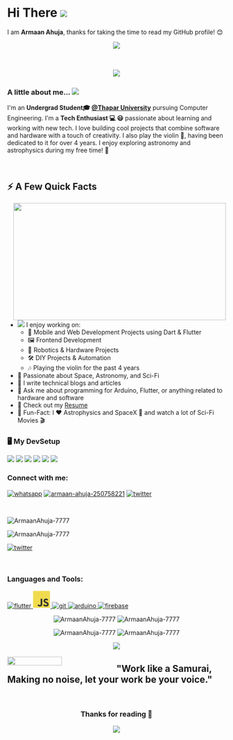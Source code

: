 # Hi There <img src="https://raw.githubusercontent.com/MartinHeinz/MartinHeinz/master/wave.gif" width="40">
I am <b>Armaan Ahuja</b>, thanks for taking the time to read my GitHub profile! 😊


<p align="center">
    <a href="https://newflixy.web.app">
        <img src="https://i.imgur.com/PqoavY9.gif" width= "30%">
    </a>
</p>

<br>

<p align="center">
    <a href="https://github.com/ArmaanAhuja-7777">
        <img src="https://img.shields.io/github/followers/ArmaanAhuja-7777?label=Follow&logo=github&color=7289da&style=for-the-badge">
    </a>    
</p>


### A little about me...  <img src="https://media.giphy.com/media/VgCDAzcKvsR6OM0uWg/giphy.gif" width="50">
I'm an **Undergrad Student🎓 [@Thapar University](https://www.thapar.edu)** pursuing Computer Engineering. I'm a **Tech Enthusiast 💻 😃** passionate about learning and working with new tech. I love building cool projects that combine software and hardware with a touch of creativity. I also play the violin 🎻, having been dedicated to it for over 4 years. I enjoy exploring astronomy and astrophysics during my free time! 🚀

<br/>

## ⚡️ A Few Quick Facts

<img width="490" height="270" src="https://media.giphy.com/media/BemKqR9RDK4V2/giphy.gif" align="right">

- <img src="https://media.giphy.com/media/WUlplcMpOCEmTGBtBW/giphy.gif" width="30">  I enjoy working on:
  - 📱 Mobile and Web Development Projects using Dart & Flutter
  - 🖼 Frontend Development
  - 🤖 Robotics & Hardware Projects
  - 🛠 DIY Projects & Automation
  - 🎶 Playing the violin for the past 4 years
- 🌟 Passionate about Space, Astronomy, and Sci-Fi
- 📝 I write technical blogs and articles
- 💬 Ask me about programming for Arduino, Flutter, or anything related to hardware and software
- 📙 Check out my [Resume](https://www.linkedin.com/in/armaan-ahuja-250758221/)
- 🎉 Fun-Fact: I ❤️ Astrophysics and SpaceX 🚀 and watch a lot of Sci-Fi Movies 🎬

  
### 🖥️ My DevSetup
 <img src="https://img.shields.io/badge/Windows-555555.svg?&style=flat-square&logo=windows&logoColor=0078D6"> <img src="https://img.shields.io/badge/Chrome-555555.svg?&style=flat-square&logo=google-chrome&logoColor=FABC0C"> <img src="https://img.shields.io/badge/VS Code-555555?style=flat-square&logo=visual-studio-code&logoColor=007ACC"> <img src="https://img.shields.io/badge/Terminal-555555.svg?&style=flat-square&logo=powershell&logoColor=white"> <img src="https://img.shields.io/badge/Jupyter-555555.svg?&style=flat-square&logo=jupyter&logoColor=F37626"> <img src="https://img.shields.io/badge/Spotify-555555.svg?&style=flat-square&logo=spotify&logoColor=1ED760">


<h3 align="left">Connect with me:</h3>
<p align="left">
    <a href="https://api.whatsapp.com/send?phone=17865445756" target="blank"><img align="center" src="https://simpleicons.vercel.app/whatsapp/145A32" alt="whatsapp" height="30" width="40" /></a>
    <a href="https://www.linkedin.com/in/armaan-ahuja-250758221/" target="blank"><img align="center" src="https://raw.githubusercontent.com/rahuldkjain/github-profile-readme-generator/master/src/images/icons/Social/linked-in-alt.svg" alt="armaan-ahuja-250758221" height="30" width="40" /></a>
    <a href="https://twitter.com/" target="blank"><img align="center" src="https://raw.githubusercontent.com/rahuldkjain/github-profile-readme-generator/master/src/images/icons/Social/twitter.svg" alt="twitter" height="30" width="40" /></a>
</p>

<br>

<p align="left"> <img src="https://komarev.com/ghpvc/?username=ArmaanAhuja-7777&label=Profile%20views&color=0e75b6&style=flat" alt="ArmaanAhuja-7777" /> </p>

<p align="left"> <img src="https://github-profile-trophy.vercel.app/?username=ArmaanAhuja-7777" alt="ArmaanAhuja-7777" /> </p>

<p align="left"> <a href="https://twitter.com/" target="blank"><img src="https://img.shields.io/twitter/follow/ArmaanAhuja?logo=twitter&style=for-the-badge" alt="twitter" /></a> </p>

<br>


<h3 align="left">Languages and Tools:</h3>
<p align="left">
    <a href="https://flutter.dev" target="_blank" rel="noreferrer"> 
        <img src="https://www.vectorlogo.zone/logos/flutterio/flutterio-icon.svg" alt="flutter" width="40" height="40"/>
    </a> 
    <a href="https://developer.mozilla.org/en-US/docs/Web/JavaScript" target="_blank" rel="noreferrer"> 
        <img src="https://raw.githubusercontent.com/devicons/devicon/master/icons/javascript/javascript-original.svg" alt="javascript" width="40" height="40"/> 
    </a> 
    <a href="https://git-scm.com/" target="_blank" rel="noreferrer"> 
        <img src="https://www.vectorlogo.zone/logos/git-scm/git-scm-icon.svg" alt="git" width="40" height="40"/> 
    </a>
    <a href="https://www.arduino.cc/" target="_blank" rel="noreferrer"> 
        <img src="https://www.vectorlogo.zone/logos/arduino/arduino-official.svg" alt="arduino" width="40" height="40"/>
    </a> 
    <a href="https://firebase.google.com/" target="_blank" rel="noreferrer"> 
        <img src="https://www.vectorlogo.zone/logos/firebase/firebase-icon.svg" alt="firebase" width="40" height="40"/> 
    </a> 
</p>

<p align="center">
    <img width="45%" src="https://github-readme-stats.vercel.app/api/top-langs/?username=ArmaanAhuja-7777&layout=compact&theme=radical" alt="ArmaanAhuja-7777" />
    <img width="55%" src="https://github-readme-stats.vercel.app/api?username=ArmaanAhuja-7777&show_icons=true&include_all_commits=true&theme=radical" alt="ArmaanAhuja-7777" />
</p>

<p align="center">
    <img width="45%" src="https://github-profile-summary-cards.vercel.app/api/cards/productive-time?username=ArmaanAhuja-7777&theme=github_dark" alt="ArmaanAhuja-7777" />
    <img width="55%" src="https://github-readme-streak-stats.herokuapp.com/?user=ArmaanAhuja-7777&theme=radical" alt="ArmaanAhuja-7777" />
</p>

<p align="center">
    <img width="80%" src="https://github-profile-summary-cards.vercel.app/api/cards/profile-details?username=ArmaanAhuja-7777&theme=github_dark">
</p>

<img width="50%" height="100%" src="https://user-images.githubusercontent.com/65810521/185932179-acfa2ec4-d376-48b4-ae25-62477129f16d.png" align=left>

<h2><b>"Work like a Samurai, Making no noise, let your work be your voice."</b></h2>

<br>

<h3 align="center">Thanks for reading 💖</h3>

<p align="center">
    <a href="https://thetorflix.vercel.app"> 
        <img width="30%" src="https://user-images.githubusercontent.com/65810521/205823737-ab559791-4c09-49c8-a815-07a7c4e13c57.png">
    </a>
</p>
